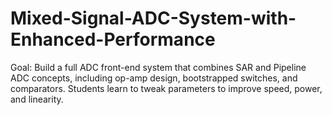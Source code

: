 # Mixed-Signal-ADC-System-with-Enhanced-Performance
Goal: Build a full ADC front-end system that combines SAR and Pipeline ADC concepts, including op-amp design, bootstrapped switches, and comparators. Students learn to tweak parameters to improve speed, power, and linearity.
